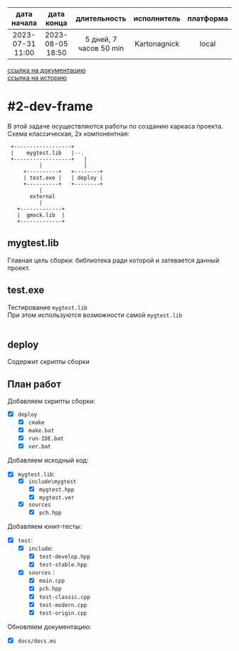 |   дата начала    |    дата конца    |      длительность      | исполнитель  | платформа |
|:----------------:|:----------------:|:----------------------:|:------------:|:---------:|
| 2023-07-31 11:00 | 2023-08-05 18:50 | 5 дней, 7 часов 50 min | Kartonagnick |   local   |

[ссылка на документацию](../docs.md)  
[ссылка на историю](../history.md#-v002-dev)  

#2-dev-frame
============
В этой задаче осуществляются работы по созданию каркаса проекта.  
Схема классическая, 2х компонентная:  

```
 +------------------+
 |    mygtest.lib   |--.
 +------------------+   |
          |             |
     +----------+   +--------+
     | test.exe |   | deploy |
     +----------+   +--------+
          |
       external
          |
   +-------------+
   |  gmock.lib  |
   +-------------+
```

mygtest.lib
-----------
Главная цель сборки: библиотека ради которой и затевается данный проект.
<br/>


test.exe
--------
Тестирование `mygtest.lib`  
При этом используются возможности самой `mygtest.lib`  
<br/>


deploy
------
Содержит скрипты сборки
<br/>


План работ
----------
Добавляем скрипты сборки:  
  - [x] `deploy`  
    - [x] `cmake`  
    - [x] `make.bat`  
    - [x] `run-IDE.bat`  
    - [x] `ver.bat`  

Добавляем исходный код:  
  - [x] `mygtest.lib`:  
    - [x] `include\mygtest`  
      - [x] `mygtest.hpp`  
      - [x] `mygtest.ver`  
    - [x] `sources`  
      - [x] `pch.hpp`  
      
Добавляем юнит-тесты:  
  - [x] `test`:  
    - [x] `include`:  
      - [x] `test-develop.hpp`  
      - [x] `test-stable.hpp`  
    - [x] `sources` :  
      - [x] `main.cpp`  
      - [x] `pch.hpp`  
      - [x] `test-classic.cpp`  
      - [x] `test-modern.cpp`  
      - [x] `test-origin.cpp`  

Обновляем документацию:  
  - [x] `docs/docs.ms`
